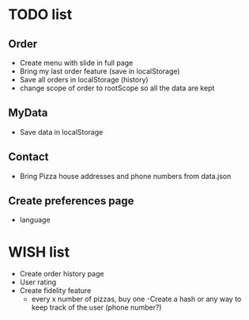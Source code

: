 
# TODO list
## Order
  - Create menu with slide in full page
  - Bring my last order feature (save in localStorage)
  - Save all orders in localStorage (history)
  - change scope of order to rootScope so all the data are kept

## MyData
  - Save data in localStorage

## Contact
  - Bring Pizza house addresses and phone numbers from data.json


## Create preferences page
  - language

# WISH list
  - Create order history page
  - User rating
  - Create fidelity feature
    - every x number of pizzas, buy one
  -Create a hash or any way to keep track of the user (phone number?)
